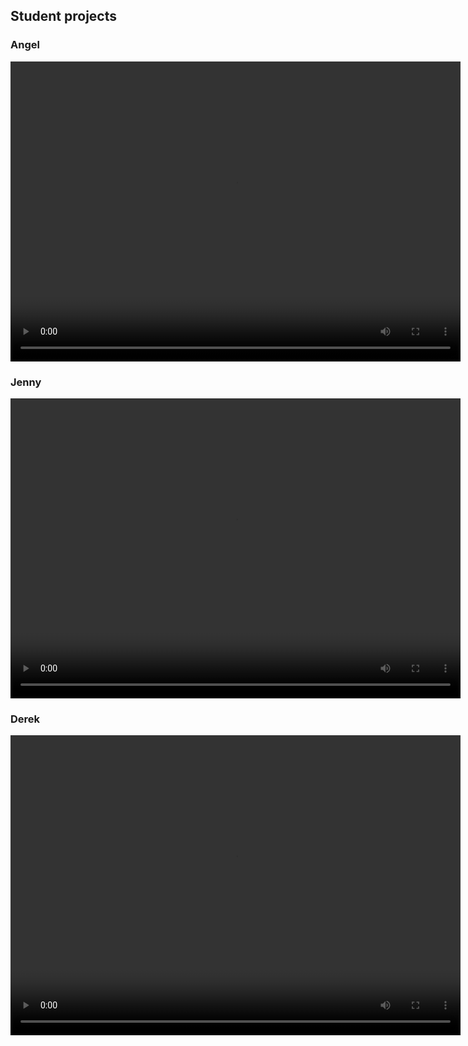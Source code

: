 ## Student projects

### Angel

<video width="720" height="480" controls>
  <source src="Angel Final.mp4" type="video/mp4">
  Your browser does not support the video tag.
</video>


### Jenny

<video width="720" height="480" controls>
  <source src="Jenny Final.mp4" type="video/mp4">
  Your browser does not support the video tag.
</video>

### Derek

<video width="720" height="480" controls>
  <source src="Derek Final.mp4" type="video/mp4">
  Your browser does not support the video tag.
</video>





